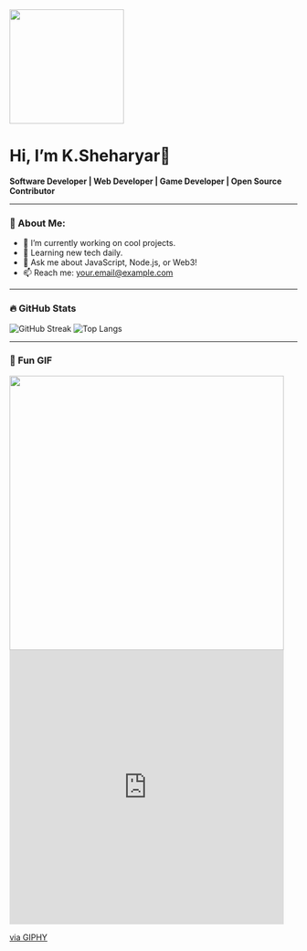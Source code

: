 <!--
**SheharyarRao/SheharyarRao** is a ✨ _special_ ✨ repository because its `README.md` (this file) appears on your GitHub profile.

Here are some ideas to get you started:

- 🔭 I’m currently working on ...
- 🌱 I’m currently learning ...
- 👯 I’m looking to collaborate on ...
- 🤔 I’m looking for help with ...
- 💬 Ask me about ...
- 📫 How to reach me: ...
- 😄 Pronouns: ...
- ⚡ Fun fact: ...
-->
<img src="" width="200"/>


# Hi, I’m K.Sheharyar👋

**Software Developer | Web Developer | Game Developer | Open Source Contributor**

---

### 🧠 About Me:
- 🔭 I’m currently working on cool projects.
- 🌱 Learning new tech daily.
- 💬 Ask me about JavaScript, Node.js, or Web3!
- 📫 Reach me: your.email@example.com

---

### 🔥 GitHub Stats

![GitHub Streak](https://github-readme-streak-stats.herokuapp.com/?user=yourusername&theme=dark)
![Top Langs](https://github-readme-stats.vercel.app/api/top-langs/?username=yourusername&layout=compact&theme=dark)

---

### 🧸 Fun GIF
<img src="[https://giphy.com/embed/LaVp0AyqR5bGsC5Cbm](https://media2.giphy.com/media/v1.Y2lkPTc5MGI3NjExN3U5dXVlNnM2eW03aWJlc3pza250aW4zNThxaXYxNDRldGk1ZHQ2OCZlcD12MV9pbnRlcm5hbF9naWZfYnlfaWQmY3Q9Zw/LaVp0AyqR5bGsC5Cbm/giphy.gif)" width="480" height="480" />

<iframe src="https://giphy.com/embed/LaVp0AyqR5bGsC5Cbm" width="480" height="480" style="" frameBorder="0" class="giphy-embed" allowFullScreen></iframe><p><a href="https://giphy.com/gifs/pudgypenguins-lie-dev-data-doesnt-LaVp0AyqR5bGsC5Cbm">via GIPHY</a></p>

